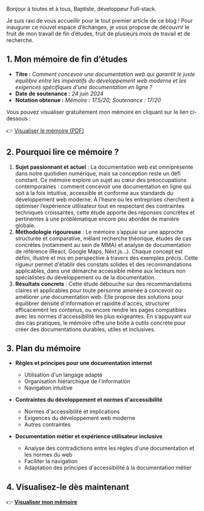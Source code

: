Bonjour à toutes et à tous, Baptiste, développeur Full-stack.

Je suis ravi de vous accueillir pour le tout premier article de ce blog ! Pour inaugurer ce nouvel espace d’échanges, je vous propose de découvrir le fruit de mon travail de fin d’études, fruit de plusieurs mois de travail et de recherche.

## 1. Mon mémoire de fin d’études&#x20;

- **Titre :** _Comment concevoir une documentation web qui garantit le juste équilibre entre les impératifs du développement web moderne et les exigences spécifiques d'une documentation en ligne ?_
- **Date de soutenance :** *24 juin 2024*
- **Notation obtenue :** *Mémoire : 17.5/20; Soutenance : 17/20*

Vous pouvez visualiser gratuitement mon mémoire en cliquant sur le lien ci-dessous :

👉 [Visualiser le mémoire (PDF)](/ress/memoire.pdf)

## 2. Pourquoi lire ce mémoire ?

1. **Sujet passionnant et actuel** : La documentation web est omniprésente dans notre quotidien numérique, mais sa conception reste un défi constant. Ce mémoire explore un sujet au cœur des préoccupations contemporaines : comment concevoir une documentation en ligne qui soit à la fois intuitive, accessible et conforme aux standards du développement web moderne. À l’heure où les entreprises cherchent à optimiser l’expérience utilisateur tout en respectant des contraintes techniques croissantes, cette étude apporte des réponses concrètes et pertinentes à une problématique encore peu abordée de manière globale.
2. **Méthodologie rigoureuse** : Le mémoire s’appuie sur une approche structurée et comparative, mêlant recherche théorique, études de cas concrètes (notamment au sein de MMA) et analyse de documentation de référence (React, Google Maps, Next.js…). Chaque concept est défini, illustré et mis en perspective à travers des exemples précis. Cette rigueur permet d'établir des constats solides et des recommandations applicables, dans une démarche accessible même aux lecteurs non spécialistes du développement ou de la documentation.
3. **Résultats concrets** : Cette étude débouche sur des recommandations claires et applicables pour toute personne amenée à concevoir ou améliorer une documentation web. Elle propose des solutions pour équilibrer densité d'information et rapidité d'accès, structurer efficacement les contenus, ou encore rendre les pages compatibles avec les normes d'accessibilité les plus exigeantes. En s’appuyant sur des cas pratiques, le mémoire offre une boîte à outils concrète pour créer des documentations durables, utiles et inclusives.

## 3. Plan du mémoire

- **Règles et principes pour une documentation internet**

  - Utilisation d'un langage adapté
  - Organisation hiérarchique de l'information
  - Navigation intuitive

- **Contraintes du développement et normes d'accessibilité**

  - Normes d'accessibilité et implications
  - Exigences du développement web moderne
  - Autres contraintes

- **Documentation métier et expérience utilisateur inclusive**
  - Analyse des contradictions entre les règles d'une documentation et les normes du web
  - Faciliter la navigation
  - Adaptation des principes d'accessibilité à la documentation métier

## 4. Visualisez-le dès maintenant

👉 **[Visualiser mon mémoire](/ress/memoire.pdf)**
